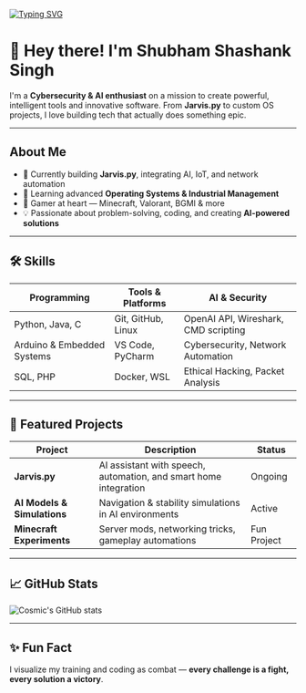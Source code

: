 [![Typing SVG](https://readme-typing-svg.herokuapp.com?size=24&color=00FFCC&center=true&vCenter=true&width=600&lines=Hi%2C+I'm+Cosmic+🚀;Cybersecurity+Enthusiast+🔐;AI+Developer+🤖;;Gamer+🎮;Always+Leveling+Up+💥)](https://git.io/typing-svg)

# 👋 Hey there! I'm Shubham Shashank Singh 

I'm a **Cybersecurity & AI enthusiast** on a mission to create powerful, intelligent tools and innovative software. 
From **Jarvis.py** to custom OS projects, I love building tech that actually does something epic.  

---

## About Me
- 🔭 Currently building **Jarvis.py**, integrating AI, IoT, and network automation  
- 🌱 Learning advanced **Operating Systems & Industrial Management**  
- 👾 Gamer at heart — Minecraft, Valorant, BGMI & more  
- 💡 Passionate about problem-solving, coding, and creating **AI-powered solutions**

---

## 🛠 Skills
| Programming | Tools & Platforms | AI & Security |
|-------------|-----------------|---------------|
| Python, Java, C | Git, GitHub, Linux | OpenAI API, Wireshark, CMD scripting |
| Arduino & Embedded Systems | VS Code, PyCharm | Cybersecurity, Network Automation |
| SQL, PHP | Docker, WSL | Ethical Hacking, Packet Analysis |

---

## 📂 Featured Projects
| Project | Description | Status |
|---------|-------------|--------|
| **Jarvis.py** | AI assistant with speech, automation, and smart home integration | Ongoing |
| **AI Models & Simulations** | Navigation & stability simulations in AI environments | Active |
| **Minecraft Experiments** | Server mods, networking tricks, gameplay automations | Fun Project |

---

## 📈 GitHub Stats
![Cosmic's GitHub stats](https://github-readme-stats.vercel.app/api?username=Cosmic39&show_icons=true&theme=radical)

---

## ✨ Fun Fact
I visualize my training and coding as combat — **every challenge is a fight, every solution a victory**.  

